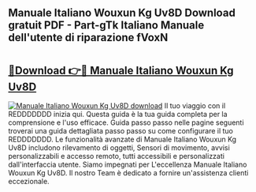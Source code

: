 ## Manuale Italiano Wouxun Kg Uv8D Download gratuit PDF - Part-gTk Italiano Manuale dell'utente di riparazione fVoxN

# <h2><a href="http://dfaa8dm.blite.top/?on=Manuale+Italiano+Wouxun+Kg+Uv8D">🔗Download 👉🔴 Manuale Italiano Wouxun Kg Uv8D</a></h2>

[![Manuale Italiano Wouxun Kg Uv8D download](https://i.imgur.com/lujVjoI.png)](http://dfaa8dm.blite.top/?on=Manuale+Italiano+Wouxun+Kg+Uv8D)
Il tuo viaggio con il REDDDDDDD inizia qui. Questa guida è la tua guida completa per la comprensione e l'uso efficace. Guida passo passo nelle pagine seguenti troverai una guida dettagliata passo passo su come configurare il tuo REDDDDDDD. Le funzionalità avanzate di Manuale Italiano Wouxun Kg Uv8D includono rilevamento di oggetti, Sensori di movimento, avvisi personalizzabili e accesso remoto, tutti accessibili e personalizzati dall'interfaccia utente. Siamo impegnati per L'eccellenza Manuale Italiano Wouxun Kg Uv8D. Il nostro Team è dedicato a fornire un'assistenza clienti eccezionale.
